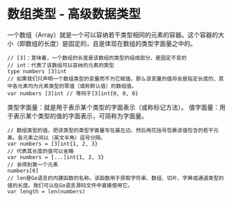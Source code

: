 # 数组类型 - 高级数据类型

一个数组（Array）就是一个可以容纳若干类型相同的元素的容器。这个容器的大小（即数组的长度）是固定的，且是体现在数组的类型字面量之中的。
```
// [3]：意味着，一个数组的长度是该数组的类型的组成部分，是固定不变的
// int：代表了该数组可以容纳的元素的类型
type numbers [3]int
// 如果我们只声明一个数组类型的变量而不为它赋值，那么该变量的值将会是指定长度的、其中各元素均为元素类型的零值（或称默认值）的数组值。
var numbers [3]int // 等同于[3]int{0, 0, 0}
```

类型字面量：就是用于表示某个类型的字面表示（或称标记方法）。
值字面量：用于表示某个类型的值的字面表示，可简称为字面量。

```
// 数组类型的值，把该类型的类型字面量写在最左边，然后用花括号包裹该值包含的若干元素。各元素之间以（英文半角）逗号分隔。
var numbers = [3]int{1, 2, 3}
// 代表其长度的值可以省略
var numbers = [...]int{1, 2, 3}
// 会得到第一个元素
numbers[0] 
// len是Go语言的内建函数的名称。该函数用于获取字符串、数组、切片、字典或通道类型的值的长度。我们可以在Go语言源码文件中直接使用它。
var length = len(numbers)
```






















